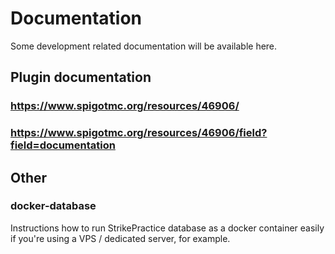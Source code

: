 # Documentation

Some development related documentation will be available here.


## Plugin documentation
### https://www.spigotmc.org/resources/46906/
### https://www.spigotmc.org/resources/46906/field?field=documentation



## Other

### docker-database
Instructions how to run StrikePractice database as a docker container easily if you're using a VPS / dedicated server, for example.

